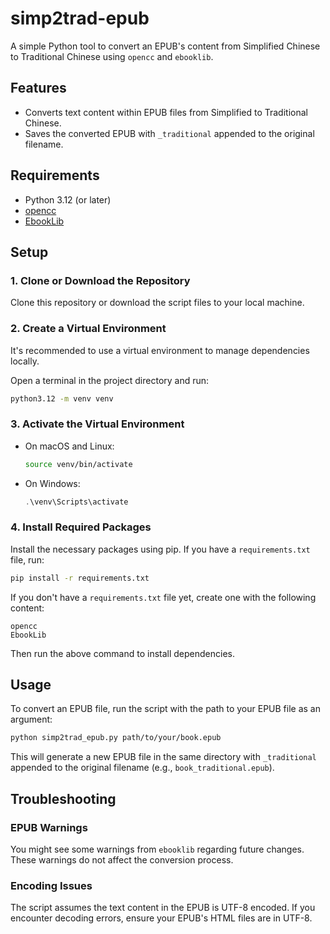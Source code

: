 # simp2trad-epub

A simple Python tool to convert an EPUB's content from Simplified Chinese to Traditional Chinese using `opencc` and `ebooklib`.

## Features

- Converts text content within EPUB files from Simplified to Traditional Chinese.
- Saves the converted EPUB with `_traditional` appended to the original filename.

## Requirements

- Python 3.12 (or later)
- [opencc](https://pypi.org/project/opencc/)
- [EbookLib](https://pypi.org/project/EbookLib/)

## Setup

### 1. Clone or Download the Repository

Clone this repository or download the script files to your local machine.

### 2. Create a Virtual Environment

It's recommended to use a virtual environment to manage dependencies locally.

Open a terminal in the project directory and run:

```bash
python3.12 -m venv venv
```

### 3. Activate the Virtual Environment

- On macOS and Linux:

  ```bash
  source venv/bin/activate
  ```

- On Windows:

  ```powershell
  .\venv\Scripts\activate
  ```

### 4. Install Required Packages

Install the necessary packages using pip. If you have a `requirements.txt` file, run:

```bash
pip install -r requirements.txt
```

If you don't have a `requirements.txt` file yet, create one with the following content:

```
opencc
EbookLib
```

Then run the above command to install dependencies.

## Usage

To convert an EPUB file, run the script with the path to your EPUB file as an argument:

```bash
python simp2trad_epub.py path/to/your/book.epub
```

This will generate a new EPUB file in the same directory with `_traditional` appended to the original filename (e.g., `book_traditional.epub`).

## Troubleshooting

### EPUB Warnings
You might see some warnings from `ebooklib` regarding future changes. These warnings do not affect the conversion process.

### Encoding Issues
The script assumes the text content in the EPUB is UTF-8 encoded. If you encounter decoding errors, ensure your EPUB's HTML files are in UTF-8.


